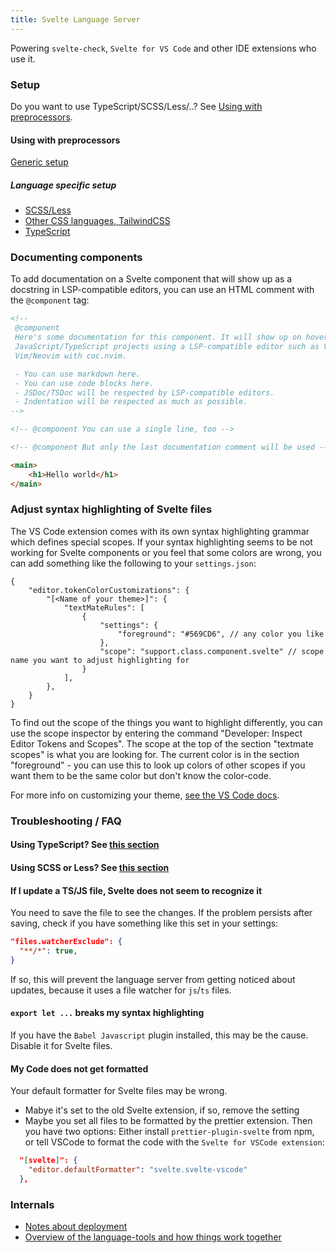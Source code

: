 ```yaml
--- 
title: Svelte Language Server
---
```


Powering `svelte-check`, `Svelte for VS Code` and other IDE extensions who use it.

### Setup

Do you want to use TypeScript/SCSS/Less/..? See [Using with preprocessors](#using-with-preprocessors).

#### Using with preprocessors

[Generic setup](./preprocessors/in-general.md)

##### Language specific setup

-   [SCSS/Less](./preprocessors/scss-less.md)
-   [Other CSS languages, TailwindCSS](./preprocessors/other-css-preprocessors.md)
-   [TypeScript](./preprocessors/typescript.md)

### Documenting components

To add documentation on a Svelte component that will show up as a docstring in
LSP-compatible editors, you can use an HTML comment with the `@component` tag:

```html
<!--
 @component
 Here's some documentation for this component. It will show up on hover for
 JavaScript/TypeScript projects using a LSP-compatible editor such as VSCode or
 Vim/Neovim with coc.nvim.

 - You can use markdown here.
 - You can use code blocks here.
 - JSDoc/TSDoc will be respected by LSP-compatible editors.
 - Indentation will be respected as much as possible.
-->

<!-- @component You can use a single line, too -->

<!-- @component But only the last documentation comment will be used -->

<main>
    <h1>Hello world</h1>
</main>
```

### Adjust syntax highlighting of Svelte files

The VS Code extension comes with its own syntax highlighting grammar which defines special scopes. If your syntax highlighting seems to be not working for Svelte components or you feel that some colors are wrong, you can add something like the following to your `settings.json`:

```
{
    "editor.tokenColorCustomizations": {
        "[<Name of your theme>]": {
            "textMateRules": [
                {
                    "settings": {
                        "foreground": "#569CD6", // any color you like
                    },
                    "scope": "support.class.component.svelte" // scope name you want to adjust highlighting for
                }
            ],
        },
    }
}
```

To find out the scope of the things you want to highlight differently, you can use the scope inspector by entering the command "Developer: Inspect Editor Tokens and Scopes". The scope at the top of the section "textmate scopes" is what you are looking for. The current color is in the section "foreground" - you can use this to look up colors of other scopes if you want them to be the same color but don't know the color-code.

For more info on customizing your theme, [see the VS Code docs](https://code.visualstudio.com/docs/getstarted/themes#_customizing-a-color-theme).

### Troubleshooting / FAQ

#### Using TypeScript? See [this section](./preprocessors/typescript.md#troubleshooting--faq)

#### Using SCSS or Less? See [this section](./preprocessors/scss-less.md#troubleshooting--faq)

#### If I update a TS/JS file, Svelte does not seem to recognize it

You need to save the file to see the changes. If the problem persists after saving, check if you have something like this set in your settings:

```json
"files.watcherExclude": {
  "**/*": true,
}
```

If so, this will prevent the language server from getting noticed about updates, because it uses a file watcher for `js`/`ts` files.

#### `export let ...` breaks my syntax highlighting

If you have the `Babel Javascript` plugin installed, this may be the cause. Disable it for Svelte files.

#### My Code does not get formatted

Your default formatter for Svelte files may be wrong.

-   Mabye it's set to the old Svelte extension, if so, remove the setting
-   Maybe you set all files to be formatted by the prettier extension. Then you have two options: Either install `prettier-plugin-svelte` from npm, or tell VSCode to format the code with the `Svelte for VSCode extension`:

```json
  "[svelte]": {
    "editor.defaultFormatter": "svelte.svelte-vscode"
  },
```

### Internals

-   [Notes about deployment](./internal/deployment.md)
-   [Overview of the language-tools and how things work together](./internal/overview.md)
